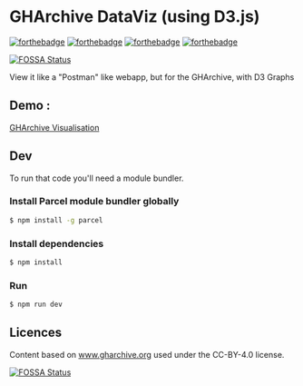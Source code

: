 # GHArchive DataViz (using D3.js)

[![forthebadge](https://forthebadge.com/images/badges/uses-git.svg)](https://forthebadge.com)
[![forthebadge](https://forthebadge.com/images/badges/uses-html.svg)](https://forthebadge.com)
[![forthebadge](https://forthebadge.com/images/badges/uses-js.svg)](https://forthebadge.com)
[![forthebadge](https://forthebadge.com/images/badges/winter-is-coming.svg)](https://forthebadge.com)

[![FOSSA Status](https://app.fossa.io/api/projects/git%2Bgithub.com%2FSergioSim%2FDataVizOfGHarchive.svg?type=shield)](https://app.fossa.io/projects/git%2Bgithub.com%2FSergioSim%2FDataVizOfGHarchive?ref=badge_shield)

View it like a "Postman" like webapp, but for the GHArchive, with D3 Graphs

## Demo :
[GHArchive Visualisation](https://gharchive.lemondeenchantier.com/)

## Dev

To run that code you'll need a module bundler.

### Install Parcel module bundler globally
```bash
$ npm install -g parcel
```

### Install dependencies

```bash
$ npm install
```

### Run

```bash
$ npm run dev
```

## Licences

Content based on www.gharchive.org used under the CC-BY-4.0 license.

[![FOSSA Status](https://app.fossa.io/api/projects/git%2Bgithub.com%2FSergioSim%2FDataVizOfGHarchive.svg?type=large)](https://app.fossa.io/projects/git%2Bgithub.com%2FSergioSim%2FDataVizOfGHarchive?ref=badge_large)